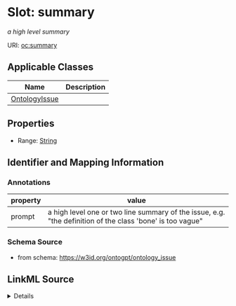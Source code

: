 # Slot: summary
_a high level summary_


URI: [oc:summary](http://w3id.org/ontogpt/ontology-class-templatesummary)



<!-- no inheritance hierarchy -->




## Applicable Classes

| Name | Description |
| --- | --- |
[OntologyIssue](OntologyIssue.md) | 






## Properties

* Range: [String](String.md)







## Identifier and Mapping Information





### Annotations

| property | value |
| --- | --- |
| prompt | a high level one or two line summary of the issue, e.g. "the definition of the class 'bone' is too vague" |



### Schema Source


* from schema: https://w3id.org/ontogpt/ontology_issue




## LinkML Source

<details>
```yaml
name: summary
annotations:
  prompt:
    tag: prompt
    value: a high level one or two line summary of the issue, e.g. "the definition
      of the class 'bone' is too vague"
description: a high level summary
from_schema: https://w3id.org/ontogpt/ontology_issue
rank: 1000
alias: summary
owner: OntologyIssue
domain_of:
- OntologyIssue
range: string

```
</details>
